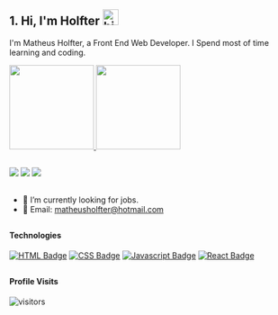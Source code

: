 ## 1. Hi, I'm Holfter <img src="https://user-images.githubusercontent.com/1303154/88677602-1635ba80-d120-11ea-84d8-d263ba5fc3c0.gif" width="28px" alt="hi">
I'm Matheus Holfter, a Front End Web Developer. I Spend most of time learning and coding.
<div>
  <a href="https://github.com/holfter">
  <img height="150em" src="https://github-readme-stats.vercel.app/api?username=holfter&show_icons=true&theme=dracula&include_all_commits=true&count_private=true"/>
  <img height="150em" src="https://github-readme-stats.vercel.app/api/top-langs/?username=holfter&layout=compact&langs_count=7&theme=dracula"/>
</div>

##
<div> 
  <a href="https://instagram.com/holfter" target="_blank"><img src="https://img.shields.io/badge/-Instagram-%23E4405F?style=for-the-badge&logo=instagram&logoColor=white" target="_blank"></a>
  <a href = "mailto:holftergamer7@gmail.com"><img src="https://img.shields.io/badge/-Gmail-%23333?style=for-the-badge&logo=gmail&logoColor=white" target="_blank"></a>
  <a href="https://www.linkedin.com/in/holfter" target="_blank"><img src="https://img.shields.io/badge/-LinkedIn-%230077B5?style=for-the-badge&logo=linkedin&logoColor=white" target="_blank"></a>
</div>
<!-- TODO: Add last video link -->

##

- 🔭 I’m currently looking for jobs.
- :email: Email: matheusholfter@hotmail.com

##
#### Technologies

<!-- TODO: Make technologies links takes you to repositories -->
[![HTML Badge](https://img.shields.io/badge/HTML5-E34F26?style=for-the-badge&logo=html5&logoColor=white)](#) [![CSS Badge](https://img.shields.io/badge/CSS3-1572B6?style=for-the-badge&logo=css3&logoColor=white)](#) [![Javascript Badge](https://img.shields.io/badge/JavaScript-F7DF1E?style=for-the-badge&logo=javascript&logoColor=black)](#) [![React Badge](https://img.shields.io/badge/-React-61DBFB?style=for-the-badge&labelColor=black&logo=react&logoColor=61DBFB)](#)


##


#### Profile Visits 

![visitors](https://visitor-badge.glitch.me/badge?page_id=holfter.holfter)

